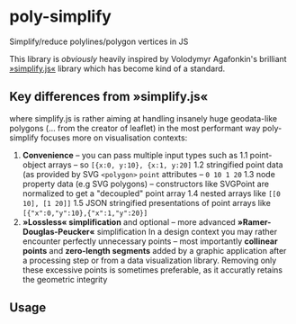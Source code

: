 # poly-simplify
Simplify/reduce polylines/polygon vertices in JS

This library is *obviously* heavily inspired by Volodymyr Agafonkin's brilliant [»simplify.js«](https://github.com/mourner/simplify-js) library which has become kind of a standard.  

## Key differences from »simplify.js«
where simplify.js is rather aiming at handling insanely huge geodata-like polygons (... from the creator of leaflet) in the most performant way poly-simplify focuses more on visualisation contexts:  
1. **Convenience** – you can pass multiple input types such as
  1.1 point-object arrays – so `[{x:0, y:10}, {x:1, y:20]`
  1.2 stringified point data (as provided by SVG `<polygon>` `point` attributes – `0 10 1 20`
  1.3 node property data (e.g SVG polygons) – constructors like SVGPoint are normalized to get a "decoupled" point array
  1.4 nested arrays like `[[0 10], [1 20]]`
  1.5 JSON stringified presentations of point arrays like `[{"x":0,"y":10},{"x":1,"y":20}]`
2. **»Lossless« simplification** and optional – more advanced **»Ramer-Douglas-Peucker«** simplification
   In a design context you may rather encounter perfectly unnecessary points – most importantly **collinear points** and **zero-length segments** added by a graphic application after a processing step or from a data visualization library.
   Removing only these excessive points is sometimes preferable, as it accuratly retains the geometric integrity


## Usage


